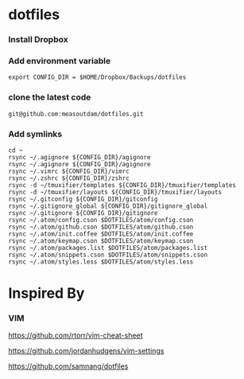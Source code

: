 # dotfiles

### Install Dropbox

### Add environment variable
```
export CONFIG_DIR = $HOME/Dropbox/Backups/dotfiles
```
### clone the latest code

```
git@github.com:measoutdam/dotfiles.git
````
### Add symlinks

```
cd ~
rsync ~/.agignore ${CONFIG_DIR}/agignore
rsync ~/.agignore ${CONFIG_DIR}/agignore
rsync ~/.vimrc ${CONFIG_DIR}/vimrc
rsync ~/.zshrc ${CONFIG_DIR}/zshrc
rsync -d ~/tmuxifier/templates ${CONFIG_DIR}/tmuxifier/templates
rsync -d ~/tmuxifier/layouts ${CONFIG_DIR}/tmuxifier/layouts
rsync ~/.gitconfig ${CONFIG_DIR}/gitconfig
rsync ~/.gitignore_global ${CONFIG_DIR}/gitignore_global
rsync ~/.gitignore ${CONFIG_DIR}/gitignore
rsync ~/.atom/config.cson $DOTFILES/atom/config.cson
rsync ~/.atom/github.cson $DOTFILES/atom/github.cson
rsync ~/.atom/init.coffee $DOTFILES/atom/init.coffee
rsync ~/.atom/keymap.cson $DOTFILES/atom/keymap.cson
rsync ~/.atom/packages.list $DOTFILES/atom/packages.list
rsync ~/.atom/snippets.cson $DOTFILES/atom/snippets.cson
rsync ~/.atom/styles.less $DOTFILES/atom/styles.less
```

# Inspired By
### VIM
https://github.com/rtorr/vim-cheat-sheet

https://github.com/jordanhudgens/vim-settings

https://github.com/samnang/dotfiles

